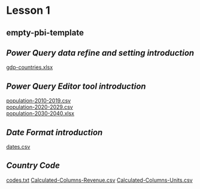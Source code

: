 # Lesson 1

## empty-pbi-template


## _Power Query data refine and setting introduction_
[gdp-countries.xlsx](https://github.com/KevinWistronITS/Power-BI/files/12143236/gdp-countries.xlsx)

## *Power Query Editor tool introduction*
[population-2010-2019.csv](https://github.com/KevinWistronITS/Power-BI/files/12143239/population-2010-2019.csv)\
[population-2020-2029.csv](https://github.com/KevinWistronITS/Power-BI/files/12143242/population-2020-2029.csv)\
[population-2030-2040.xlsx](https://github.com/KevinWistronITS/Power-BI/files/12143244/population-2030-2040.xlsx)

## *Date Format introduction*
[dates.csv](https://github.com/KevinWistronITS/Power-BI/files/12143253/dates.csv)

## *Country Code*
[codes.txt](https://github.com/KevinWistronITS/Power-BI/files/12143261/codes.txt)
[Calculated-Columns-Revenue.csv](https://github.com/KevinWistronITS/Power-BI/files/12143263/Calculated-Columns-Revenue.csv)
[Calculated-Columns-Units.csv](https://github.com/KevinWistronITS/Power-BI/files/12143264/Calculated-Columns-Units.csv)
